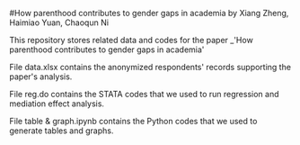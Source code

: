 #How parenthood contributes to gender gaps in academia
by Xiang Zheng, Haimiao Yuan, Chaoqun Ni

This repository stores related data and codes for the paper _'How parenthood contributes to gender gaps in academia'

File data.xlsx contains the anonymized respondents' records supporting the paper's analysis.

File reg.do contains the STATA codes that we used to run regression and mediation effect analysis.

File table & graph.ipynb contains the Python codes that we used to generate tables and graphs.

